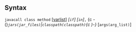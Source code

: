 ## Syntax

`javacall class method`
\[[varlist](http://www.stata.com/help.cgi?varlist)\]
_\[`if`\] \[`in`\]_`,` <span options="-(">{c
-(}_`jars(jar_files)`\|`classpath(classpath)`<span options=")-">{c
)-}_ \[`args(arg_list)`\]

